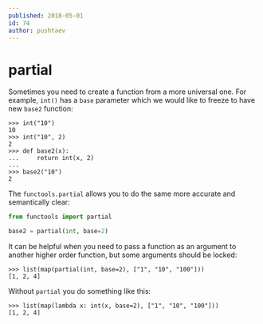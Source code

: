 ```yaml
---
published: 2018-05-01
id: 74
author: pushtaev
---
```


# partial

Sometimes you need to create a function from a more universal one.
For example, `int()` has a `base` parameter which we would like to freeze to have new `base2` function:

```python-interactive
>>> int("10")
10
>>> int("10", 2)
2
>>> def base2(x):
...     return int(x, 2)
...
>>> base2("10")
2
```

The `functools.partial` allows you to do the same more accurate and semantically clear:

```python {hide}
from functools import partial
```

```python {continue}
base2 = partial(int, base=2)
```

It can be helpful when you need to pass a function as an argument to another higher order function, but some arguments should be locked:

```python-interactive {continue}
>>> list(map(partial(int, base=2), ["1", "10", "100"]))
[1, 2, 4]
```

Without `partial` you do something like this:

```python-interacive
>>> list(map(lambda x: int(x, base=2), ["1", "10", "100"]))
[1, 2, 4]
```
